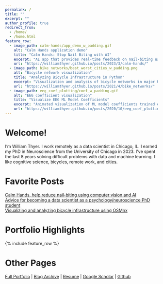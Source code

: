 ```yaml
---
permalink: /
title: ""
excerpt: ""
author_profile: true
redirect_from: 
  - /home/
  - /home.html
feature_row:
  - image_path: calm-hands/app_demo_w_padding.gif
    alt: "Calm Hands application demo"
    title: "Calm Hands: Stop Nail Biting with AI"
    excerpt: "AI app that provides real-time feedback on nail-biting using a fine-tuned deep neural network."
    url: "https://williamthyer.github.io/posts/2023/3/calm-hands/"
  - image_path: bike_networks/best_worst_cities_w_padding.png
    alt: "Bicycle network visualization"
    title: "Analyzing Bicycle Infrastructure in Python"
    excerpt: "Visualization and analysis of bicycle networks in major US cities with OSMnx and Python."
    url: "https://williamthyer.github.io/posts/2021/4/bike_networks/"
  - image_path: eeg_coef_plotting/coef_w_padding.gif
    alt: "EEG coefficient visualization"
    title: "Visualize EEG ML Model Coefficients"
    excerpt: "Animated visualization of ML model coefficients trained on EEG data."
    url: "https://williamthyer.github.io/posts/2020/10/eeg_coef_plotting/"
---
```


Welcome!
======
I’m William Thyer. I work remotely as a data scientist in Chicago, IL. I earned my PhD in Neuroscience from the University of Chicago in 2023. I've spent the last 8 years solving difficult problems with data and machine learning. I like cognitive science, bicycles, remote work, and cities.

Favorite Posts
======
[Calm Hands, help reduce nail-biting using computer vision and AI](https://williamthyer.github.io/posts/2023/3/calm-hands/)  
[Advice for becoming a data scientist as a psychology/neuroscience PhD student](https://williamthyer.github.io/posts/2022/1/phd_to_data_science/)  
[Visualizing and analyzing bicycle infrastructure using OSMnx](https://williamthyer.github.io/posts/2021/4/bike_networks/)  

Portfolio Highlights
=====
{% include feature_row %}

<!-- {% include feature_row id="feature_row2" %} -->

Other Pages
=====
[Full Portfolio](https://williamthyer.github.io/portfolio) | [Blog Archive](https://williamthyer.github.io/blog) | [Resume](https://williamthyer.github.io/files/Thyer_William_Resume.pdf) | [Google Scholar](https://scholar.google.com/citations?hl=en&user=UY2PMbcAAAAJ) | [Github](https://github.com/WilliamThyer)  

